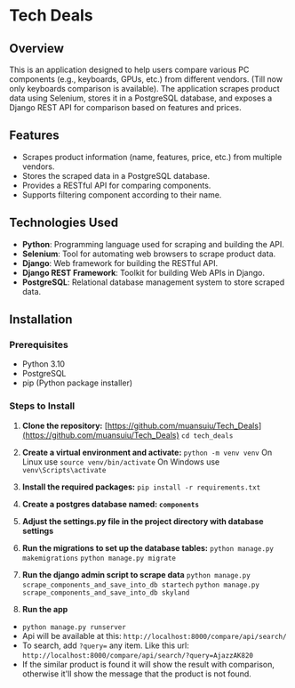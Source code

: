 
# Tech Deals

## Overview

This is an application designed to help users compare various PC components (e.g., keyboards, GPUs, etc.) from different vendors. (Till now only keyboards comparison is available). 
 The application scrapes product data using Selenium, stores it in a PostgreSQL database, and exposes a Django REST API for comparison based on features and prices.

## Features

- Scrapes product information (name, features, price, etc.) from multiple vendors.
- Stores the scraped data in a PostgreSQL database.
- Provides a RESTful API for comparing components.
- Supports filtering component according to their name.

## Technologies Used

- **Python**: Programming language used for scraping and building the API.
- **Selenium**: Tool for automating web browsers to scrape product data.
- **Django**: Web framework for building the RESTful API.
- **Django REST Framework**: Toolkit for building Web APIs in Django.
- **PostgreSQL**: Relational database management system to store scraped data.

## Installation

### Prerequisites

- Python 3.10
- PostgreSQL
- pip (Python package installer)

### Steps to Install

 1.  **Clone the repository:**
    [https://github.com/muansuiu/Tech_Deals](https://github.com/muansuiu/Tech_Deals)
   `cd tech_deals`
   
 2. **Create a virtual environment and activate:**
`python -m venv venv`
On Linux use `source venv/bin/activate`
On Windows use `venv\Scripts\activate`
 
 3. **Install the required packages:**
`pip install -r requirements.txt`

 4. **Create a postgres database named: `components`**
 5. **Adjust the settings.py file in the project directory with database settings**
 6. **Run the migrations to set up the database tables:**
`python manage.py makemigrations`
`python manage.py migrate`
 7. **Run the django admin script to scrape data**
``python manage.py scrape_components_and_save_into_db startech``
``python manage.py scrape_components_and_save_into_db skyland``
 8. **Run the app**
- ``python manage.py runserver``
- Api will be available at this: `http://localhost:8000/compare/api/search/`
- To search, add `?query=` any item. Like this url: `http://localhost:8000/compare/api/search/?query=AjazzAK820`
- If the similar product is found it will show the result with comparison, otherwise it'll show the message that the product is not found.
